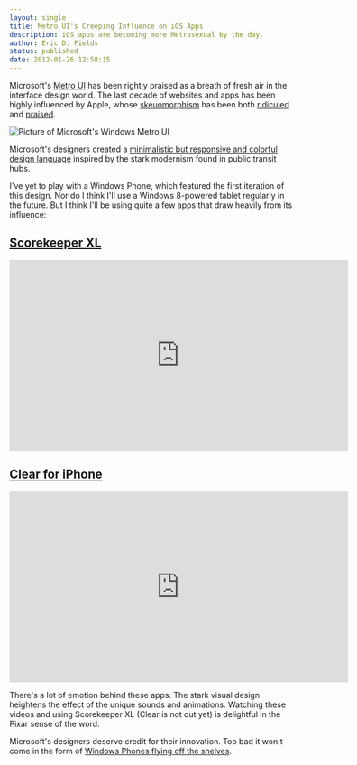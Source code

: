 ```yaml
---
layout: single
title: Metro UI's Creeping Influence on iOS Apps
description: iOS apps are becoming more Metrosexual by the day.
author: Eric D. Fields
status: published
date: 2012-01-26 12:58:15
---
```


Microsoft's [Metro UI]('http://en.wikipedia.org/wiki/Metro_(design_language)') has been rightly praised as a breath of fresh air in the interface design world. The last decade of websites and apps has been highly influenced by Apple, whose [skeuomorphism](http://en.wikipedia.org/wiki/Skeuomorph) has been both [ridiculed](http://madebymany.com/blog/apples-aesthetic-dichotomy) and [praised](http://www.andymangold.com/skeuomorphism-the-opiate-of-the-people/).

![Picture of Microsoft's Windows Metro UI](http://ericdfields.s3.amazonaws.com/img/metro/21-Windows-8-Metro.jpg)

Microsoft's designers created a [minimalistic but responsive and colorful design language](http://www.youtube.com/watch?v=IgY8Ty_0SJE&feature=list_related&playnext=1&list=SPBC50EC330F27369E) inspired by the stark modernism found in public transit hubs.

I've yet to play with a Windows Phone, which featured the first iteration of this design. Nor do I think I'll use a Windows 8-powered tablet regularly in the future. But I think I'll be using quite a few apps that draw heavily from its influence:

## [Scorekeeper XL](itunes.apple.com/us/app/scorekeeper-xl/id463243024?mt=8)

<iframe width="601" height="338" src="http://www.youtube.com/embed/sXqXpwyBI1k" frameborder="0" allowfullscreen></iframe>

## [Clear for iPhone](http://www.realmacsoftware.com/clear/)

<iframe src="http://player.vimeo.com/video/35693267?title=0&amp;byline=0&amp;portrait=0" width="601" height="338" frameborder="0" webkitAllowFullScreen mozallowfullscreen allowFullScreen></iframe>

There's a lot of emotion behind these apps. The stark visual design heightens the effect of the unique sounds and animations. Watching these videos and using Scorekeeper XL (Clear is not out yet) is delightful in the Pixar sense of the word.

Microsoft's designers deserve credit for their innovation. Too bad it won't come in the form of [Windows Phones flying off the shelves](http://www.asymco.com/2011/10/12/windows-phone-a-year-on/).